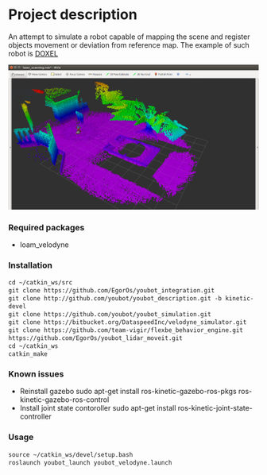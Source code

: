 # Project description

An attempt to simulate a robot capable of mapping the scene and register objects movement or deviation from reference map.
The example of such robot is [DOXEL](https://www.doxel.ai/)

![](https://github.com/EgorOs/lidar_building_analysis/blob/master/imgs/rviz.png  "")  

### Required packages

* loam_velodyne

### Installation
    cd ~/catkin_ws/src
    git clone https://github.com/EgorOs/youbot_integration.git
    git clone http://github.com/youbot/youbot_description.git -b kinetic-devel
    git clone https://github.com/youbot/youbot_simulation.git
    git clone https://bitbucket.org/DataspeedInc/velodyne_simulator.git
    git clone https://github.com/team-vigir/flexbe_behavior_engine.git
    https://github.com/EgorOs/youbot_lidar_moveit.git
    cd ~/catkin_ws
    catkin_make

### Known issues

* Reinstall gazebo
    sudo apt-get install ros-kinetic-gazebo-ros-pkgs ros-kinetic-gazebo-ros-control
* Install joint state contoroller
    sudo apt-get install ros-kinetic-joint-state-controller

### Usage

    source ~/catkin_ws/devel/setup.bash
    roslaunch youbot_launch youbot_velodyne.launch

